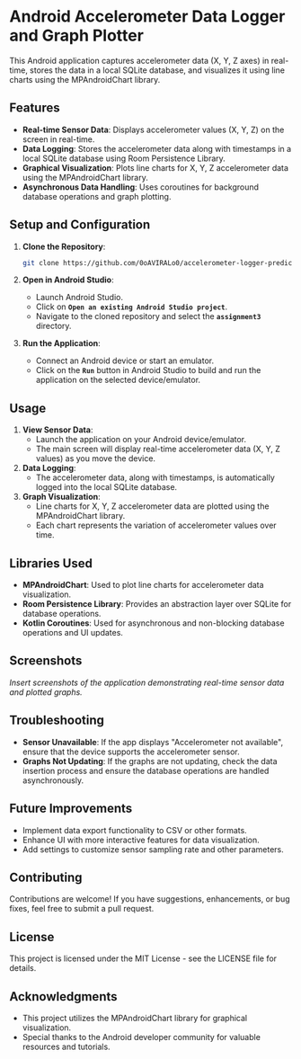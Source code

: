 # **Android Accelerometer Data Logger and Graph Plotter**

This Android application captures accelerometer data (X, Y, Z axes) in real-time, stores the data in a local SQLite database, and visualizes it using line charts using the MPAndroidChart library.

## **Features**

- **Real-time Sensor Data**: Displays accelerometer values (X, Y, Z) on the screen in real-time.
- **Data Logging**: Stores the accelerometer data along with timestamps in a local SQLite database using Room Persistence Library.
- **Graphical Visualization**: Plots line charts for X, Y, Z accelerometer data using the MPAndroidChart library.
- **Asynchronous Data Handling**: Uses coroutines for background database operations and graph plotting.

## **Setup and Configuration**

1. **Clone the Repository**:
    
    ```bash
    git clone https://github.com/0oAVIRALo0/accelerometer-logger-predictor.git
    ```
    
2. **Open in Android Studio**:
    - Launch Android Studio.
    - Click on **`Open an existing Android Studio project`**.
    - Navigate to the cloned repository and select the **`assignment3`** directory.
3. **Run the Application**:
    - Connect an Android device or start an emulator.
    - Click on the **`Run`** button in Android Studio to build and run the application on the selected device/emulator.

## **Usage**

1. **View Sensor Data**:
    - Launch the application on your Android device/emulator.
    - The main screen will display real-time accelerometer data (X, Y, Z values) as you move the device.
2. **Data Logging**:
    - The accelerometer data, along with timestamps, is automatically logged into the local SQLite database.
3. **Graph Visualization**:
    - Line charts for X, Y, Z accelerometer data are plotted using the MPAndroidChart library.
    - Each chart represents the variation of accelerometer values over time.

## **Libraries Used**

- **MPAndroidChart**: Used to plot line charts for accelerometer data visualization.
- **Room Persistence Library**: Provides an abstraction layer over SQLite for database operations.
- **Kotlin Coroutines**: Used for asynchronous and non-blocking database operations and UI updates.

## **Screenshots**

*Insert screenshots of the application demonstrating real-time sensor data and plotted graphs.*

## **Troubleshooting**

- **Sensor Unavailable**: If the app displays "Accelerometer not available", ensure that the device supports the accelerometer sensor.
- **Graphs Not Updating**: If the graphs are not updating, check the data insertion process and ensure the database operations are handled asynchronously.

## **Future Improvements**

- Implement data export functionality to CSV or other formats.
- Enhance UI with more interactive features for data visualization.
- Add settings to customize sensor sampling rate and other parameters.

## **Contributing**

Contributions are welcome! If you have suggestions, enhancements, or bug fixes, feel free to submit a pull request.

## **License**

This project is licensed under the MIT License - see the LICENSE file for details.

## **Acknowledgments**

- This project utilizes the MPAndroidChart library for graphical visualization.
- Special thanks to the Android developer community for valuable resources and tutorials.
